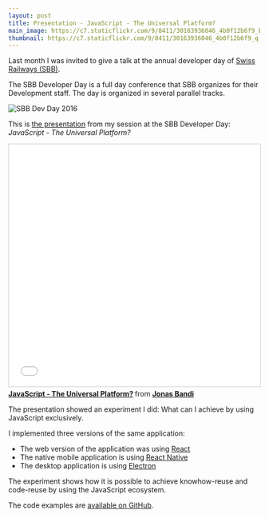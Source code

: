 ```yaml
---
layout: post
title: Presentation - JavaScript - The Universal Platform?
main_image: https://c7.staticflickr.com/9/8411/30163936046_4b0f12b6f9_b.jpg
thumbnail: https://c7.staticflickr.com/9/8411/30163936046_4b0f12b6f9_q.jpg
---
```


Last month I was invited to give a talk at the annual developer day of [Swiss Railways (SBB)](http://www.sbb.ch/sbb-konzern.html).

The SBB Developer Day is a full day conference that SBB organizes for their Development staff. The day is organized in several parallel tracks.

<img src="https://c6.staticflickr.com/6/5105/30198345485_b492a466d8_b.jpg" alt="SBB Dev Day 2016">

This is [the presentation](http://www.slideshare.net/JonasBandi/javascript-the-universal-platform) from my session at the SBB Developer Day: *JavaScript - The Universal Platform?*

<iframe src="//www.slideshare.net/slideshow/embed_code/key/lApw2vi372kqVa" width="595" height="485" frameborder="0" marginwidth="0" marginheight="0" scrolling="no" style="border:1px solid #CCC; border-width:1px; margin-bottom:5px; max-width: 100%;" allowfullscreen> </iframe> <div style="margin-bottom:5px"> <strong> <a href="//www.slideshare.net/JonasBandi/javascript-the-universal-platform" title="JavaScript - The Universal Platform?" target="_blank">JavaScript - The Universal Platform?</a> </strong> from <strong><a target="_blank" href="//www.slideshare.net/JonasBandi">Jonas Bandi</a></strong> </div>

The presentation showed an experiment I did: What can I achieve by  using JavaScript exclusively.

I implemented three versions of the same application:

- The web version of the application was using [React](https://facebook.github.io/react/)
- The native mobile application is using [React Native](https://facebook.github.io/react-native/)
- The desktop application is using [Electron](http://electron.atom.io/)

The experiment shows how it is possible to achieve knowhow-reuse and code-reuse by using the JavaScript ecosystem.

The code examples are [available on GitHub](https://github.com/jbandi/birdcage-experiment).
